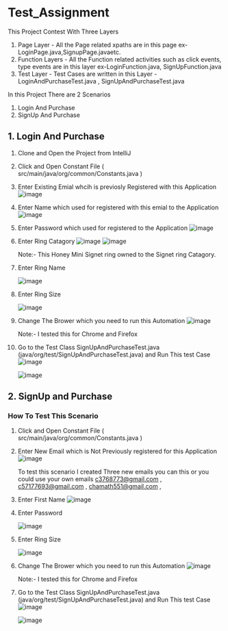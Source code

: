 # Test_Assignment

This Project Contest With Three Layers

1. Page Layer - All the Page related xpaths are in this page ex- LoginPage.java,SignupPage.javaetc.
2. Function Layers - All the Function related activities such as click events, type events are in this layer ex-LoginFunction.java, SignUpFunction.java
3. Test Layer - Test Cases are written in this Layer - LoginAndPurchaseTest.java , SignUpAndPurchaseTest.java

In this Project There are 2 Scenarios

1. Login And Purchase
2. SignUp And Purchase

## 1. Login And Purchase

1. Clone and Open the Project from IntelliJ
2. Click and Open Constant File ( src/main/java/org/common/Constants.java )
3. Enter Existing Emial whcih is previosly Registered with this Application
   ![image](https://github.com/chamathf/Test_Assignment/assets/17542846/1034cabc-31f7-4b7f-9565-d8c52f143c8b)
4. Enter Name which used for registered with this emial to the Application
   ![image](https://github.com/chamathf/Test_Assignment/assets/17542846/ae6302c3-42e9-4a50-a2ff-e1ef36bb12df)

5. Enter Password which used for registered  to the Application
   ![image](https://github.com/chamathf/Test_Assignment/assets/17542846/543ae219-79c9-4a75-906f-9169c6239ea1)

6. Enter Ring Catagory
   ![image](https://github.com/chamathf/Test_Assignment/assets/17542846/fac2c762-3b7a-4ed9-88bb-3a769af31231)
   ![image](https://github.com/chamathf/Test_Assignment/assets/17542846/5b5578bf-5e8b-449e-b9ac-00ba36fa1530)

   Note:- This Honey Mini Signet ring owned to the Signet ring Catagory.

7. Enter Ring Name

	 ![image](https://github.com/chamathf/Test_Assignment/assets/17542846/65a80e04-d5ec-47cb-8e0a-e48309742ddb)

8. Enter Ring Size

	 ![image](https://github.com/chamathf/Test_Assignment/assets/17542846/ab6ef0d0-a952-4364-add0-754a5343b583)

9. Change The Brower which you need to run this Automation
   ![image](https://github.com/chamathf/Test_Assignment/assets/17542846/5f8df191-5b66-47fd-8287-e45b441862bd)

	 Note:- I tested this for Chrome and Firefox 

10. Go to the Test Class SignUpAndPurchaseTest.java (java/org/test/SignUpAndPurchaseTest.java) and Run This test Case
    ![image](https://github.com/chamathf/Test_Assignment/assets/17542846/72007729-21ee-4226-a428-73e6d24dd714)

    ![image](https://github.com/chamathf/Test_Assignment/assets/17542846/c881a50f-f0ff-4ba3-8d46-fdcfcc54645e)



   


## 2. SignUp and Purchase

### How To Test This Scenario

1. Click and Open Constant File ( src/main/java/org/common/Constants.java )
2. Enter New Email which is Not Previously registered for this Application
   ![image](https://github.com/chamathf/Test_Assignment/assets/17542846/1034cabc-31f7-4b7f-9565-d8c52f143c8b)

	 To test this scenario I created Three new emails you can this or you could use your own emails
   c3768773@gmail.com ,
   c57177693@gmail.com , 
   chamath551@gmail.com ,

3. Enter First Name
   ![image](https://github.com/chamathf/Test_Assignment/assets/17542846/ae6302c3-42e9-4a50-a2ff-e1ef36bb12df)

4. Enter Password

	 ![image](https://github.com/chamathf/Test_Assignment/assets/17542846/543ae219-79c9-4a75-906f-9169c6239ea1)

5. Enter Ring Size

	 ![image](https://github.com/chamathf/Test_Assignment/assets/17542846/ab6ef0d0-a952-4364-add0-754a5343b583)

6. Change The Brower which you need to run this Automation
   ![image](https://github.com/chamathf/Test_Assignment/assets/17542846/5f8df191-5b66-47fd-8287-e45b441862bd)

   Note:- I tested this for Chrome and Firefox 

7. Go to the Test Class SignUpAndPurchaseTest.java (java/org/test/SignUpAndPurchaseTest.java) and Run This test Case
   ![image](https://github.com/chamathf/Test_Assignment/assets/17542846/e59e87f0-323a-415b-be5a-6ecb7e4fdbec)

    ![image](https://github.com/chamathf/Test_Assignment/assets/17542846/ad44b0b0-c35b-4aea-a9ec-36cbe5263406)










